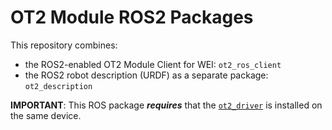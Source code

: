 # OT2 Module ROS2 Packages

This repository combines:

- the ROS2-enabled OT2 Module Client for WEI: `ot2_ros_client`
- the ROS2 robot description (URDF) as a separate package: `ot2_description`

**IMPORTANT**: This ROS package **_requires_** that the [`ot2_driver`](https://github.com/AD-SDL/ot2_driver) is installed on the same device.
